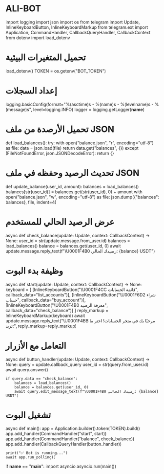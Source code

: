 # ALI-BOT


import logging
import json
import os
from telegram import Update, InlineKeyboardButton, InlineKeyboardMarkup
from telegram.ext import Application, CommandHandler, CallbackQueryHandler, CallbackContext
from dotenv import load_dotenv

# تحميل المتغيرات البيئية
load_dotenv()
TOKEN = os.getenv("BOT_TOKEN")

# إعداد السجلات
logging.basicConfig(format="%(asctime)s - %(name)s - %(levelname)s - %(message)s", level=logging.INFO)
logger = logging.getLogger(__name__)

# تحميل الأرصدة من ملف JSON
def load_balances():
    try:
        with open("balance.json", "r", encoding="utf-8") as file:
            data = json.load(file)
        return data.get("balances", {})
    except (FileNotFoundError, json.JSONDecodeError):
        return {}

# تحديث الرصيد وحفظه في ملف JSON
def update_balance(user_id, amount):
    balances = load_balances()
    balances[str(user_id)] = balances.get(str(user_id), 0) + amount
    with open("balance.json", "w", encoding="utf-8") as file:
        json.dump({"balances": balances}, file, indent=4)

# عرض الرصيد الحالي للمستخدم
async def check_balance(update: Update, context: CallbackContext) -> None:
    user_id = str(update.message.from_user.id)
    balances = load_balances()
    balance = balances.get(user_id, 0)
    await update.message.reply_text(f"\U0001F4B0 رصيدك الحالي: {balance} USDT")

# وظيفة بدء البوت
async def start(update: Update, context: CallbackContext) -> None:
    keyboard = [
        [InlineKeyboardButton("\U0001F4CC قائمة الحسابات", callback_data="list_accounts")],
        [InlineKeyboardButton("\U0001F6D2 شراء حساب", callback_data="buy_account")],
        [InlineKeyboardButton("\U0001F4B0 معرفة الرصيد", callback_data="check_balance")]
    ]
    reply_markup = InlineKeyboardMarkup(keyboard)
    await update.message.reply_text("\U0001F4BB مرحبًا بك في متجر الحسابات! اختر ما تريد:", reply_markup=reply_markup)

# التعامل مع الأزرار
async def button_handler(update: Update, context: CallbackContext) -> None:
    query = update.callback_query
    user_id = str(query.from_user.id)
    await query.answer()
    
    if query.data == "check_balance":
        balances = load_balances()
        balance = balances.get(user_id, 0)
        await query.edit_message_text(f"\U0001F4B0 رصيدك الحالي: {balance} USDT")

# تشغيل البوت
async def main():
    app = Application.builder().token(TOKEN).build()
    app.add_handler(CommandHandler("start", start))
    app.add_handler(CommandHandler("balance", check_balance))
    app.add_handler(CallbackQueryHandler(button_handler))
    
    print("✅ Bot is running...")
    await app.run_polling()

if __name__ == "__main__":
    import asyncio
    asyncio.run(main())